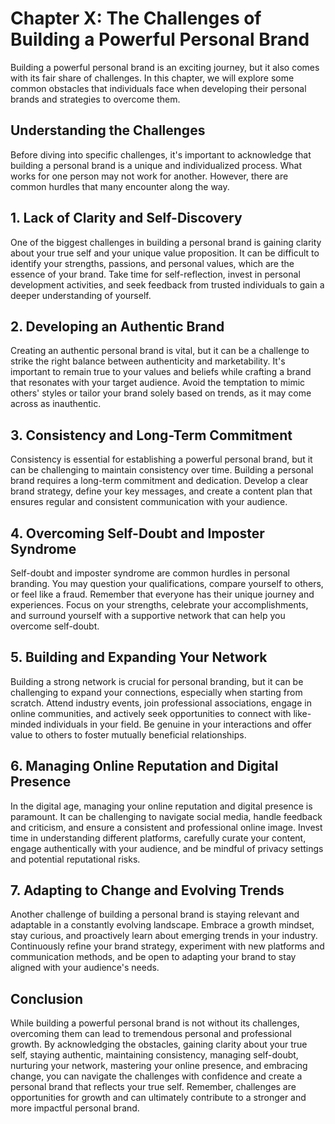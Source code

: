 Chapter X: The Challenges of Building a Powerful Personal Brand
===============================================================

Building a powerful personal brand is an exciting journey, but it also comes with its fair share of challenges. In this chapter, we will explore some common obstacles that individuals face when developing their personal brands and strategies to overcome them.

**Understanding the Challenges**
--------------------------------

Before diving into specific challenges, it's important to acknowledge that building a personal brand is a unique and individualized process. What works for one person may not work for another. However, there are common hurdles that many encounter along the way.

**1. Lack of Clarity and Self-Discovery**
-----------------------------------------

One of the biggest challenges in building a personal brand is gaining clarity about your true self and your unique value proposition. It can be difficult to identify your strengths, passions, and personal values, which are the essence of your brand. Take time for self-reflection, invest in personal development activities, and seek feedback from trusted individuals to gain a deeper understanding of yourself.

**2. Developing an Authentic Brand**
------------------------------------

Creating an authentic personal brand is vital, but it can be a challenge to strike the right balance between authenticity and marketability. It's important to remain true to your values and beliefs while crafting a brand that resonates with your target audience. Avoid the temptation to mimic others' styles or tailor your brand solely based on trends, as it may come across as inauthentic.

**3. Consistency and Long-Term Commitment**
-------------------------------------------

Consistency is essential for establishing a powerful personal brand, but it can be challenging to maintain consistency over time. Building a personal brand requires a long-term commitment and dedication. Develop a clear brand strategy, define your key messages, and create a content plan that ensures regular and consistent communication with your audience.

**4. Overcoming Self-Doubt and Imposter Syndrome**
--------------------------------------------------

Self-doubt and imposter syndrome are common hurdles in personal branding. You may question your qualifications, compare yourself to others, or feel like a fraud. Remember that everyone has their unique journey and experiences. Focus on your strengths, celebrate your accomplishments, and surround yourself with a supportive network that can help you overcome self-doubt.

**5. Building and Expanding Your Network**
------------------------------------------

Building a strong network is crucial for personal branding, but it can be challenging to expand your connections, especially when starting from scratch. Attend industry events, join professional associations, engage in online communities, and actively seek opportunities to connect with like-minded individuals in your field. Be genuine in your interactions and offer value to others to foster mutually beneficial relationships.

**6. Managing Online Reputation and Digital Presence**
------------------------------------------------------

In the digital age, managing your online reputation and digital presence is paramount. It can be challenging to navigate social media, handle feedback and criticism, and ensure a consistent and professional online image. Invest time in understanding different platforms, carefully curate your content, engage authentically with your audience, and be mindful of privacy settings and potential reputational risks.

**7. Adapting to Change and Evolving Trends**
---------------------------------------------

Another challenge of building a personal brand is staying relevant and adaptable in a constantly evolving landscape. Embrace a growth mindset, stay curious, and proactively learn about emerging trends in your industry. Continuously refine your brand strategy, experiment with new platforms and communication methods, and be open to adapting your brand to stay aligned with your audience's needs.

**Conclusion**
--------------

While building a powerful personal brand is not without its challenges, overcoming them can lead to tremendous personal and professional growth. By acknowledging the obstacles, gaining clarity about your true self, staying authentic, maintaining consistency, managing self-doubt, nurturing your network, mastering your online presence, and embracing change, you can navigate the challenges with confidence and create a personal brand that reflects your true self. Remember, challenges are opportunities for growth and can ultimately contribute to a stronger and more impactful personal brand.

